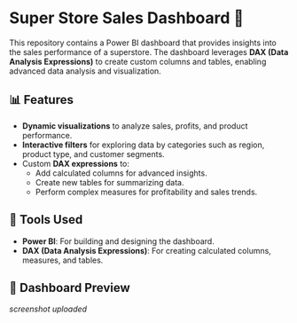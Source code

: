 # Super Store Sales Dashboard 🚀

This repository contains a Power BI dashboard that provides insights into the sales performance of a superstore. The dashboard leverages **DAX (Data Analysis Expressions)** to create custom columns and tables, enabling advanced data analysis and visualization.

## 📊 Features
- **Dynamic visualizations** to analyze sales, profits, and product performance.
- **Interactive filters** for exploring data by categories such as region, product type, and customer segments.
- Custom **DAX expressions** to:
  - Add calculated columns for advanced insights.
  - Create new tables for summarizing data.
  - Perform complex measures for profitability and sales trends.

## 🔧 Tools Used
- **Power BI**: For building and designing the dashboard.
- **DAX (Data Analysis Expressions)**: For creating calculated columns, measures, and tables.

## 📸 Dashboard Preview
*screenshot uploaded*
